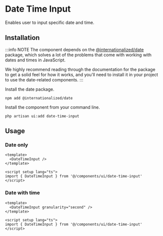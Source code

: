 # Date Time Input

Enables user to input specific date and time.

<ComponentSource
  source="components/date-time-input"
  primitive="https://reka-ui.com/docs/components/date-field"
/>

<ComponentPreview name="DateTimeInput" />

## Installation

:::info NOTE
The component depends on the [@internationalized/date](https://react-spectrum.adobe.com/internationalized/date/index.html) package, which solves a lot of the problems that come with working with dates and times in JavaScript.

We highly recommend reading through the documentation for the package to get a solid feel for how it works, and you'll need to install it in your project to use the date-related components.
:::

Install the date package.

```shell
npm add @internationalized/date
```

Install the component from your command line.

```shell
php artisan ui:add date-time-input
```

## Usage

### Date only

```vue
<template>
  <DateTimeInput />
</template>

<script setup lang="ts">
import { DateTimeInput } from '@/components/ui/date-time-input'
</script>
```

### Date with time

```vue
<template>
  <DateTimeInput granularity="second" />
</template>

<script setup lang="ts">
import { DateTimeInput } from '@/components/ui/date-time-input'
</script>
```
